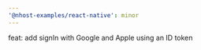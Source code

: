 ```yaml
---
'@nhost-examples/react-native': minor
---
```


feat: add signIn with Google and Apple using an ID token
